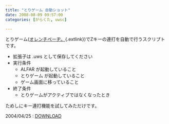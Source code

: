 ```yaml
---
title: "とりゲーム 自動ショット"
date: 2008-08-09 09:57:00
categories: [がらくた, uwsc]

---
```


とりゲーム([オレンチペーヂ。][1]{.extlink})でZキーの連打を自動で行うスクリプトです。 

 [1]: http://hp.vector.co.jp/authors/VA019067/

  * 拡張子は .uws として保存してください
  * 実行条件
      * ALFAR が起動していること
      * とりゲーム が起動していること
      * ゲーム画面に移っていること
  * 終了条件
      * とりゲームがアクティブではなくなったとき

ためしにキー連打機能を試してみただけです。 

2004/04/25
: <a href="/junk/uwsc/torigame.uws">DOWNLOAD</a>
